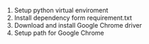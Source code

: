 1. Setup python virtual enviroment
2. Install dependency form requirement.txt
3. Download and install Google Chrome driver 
4. Setup path for Google Chrome

